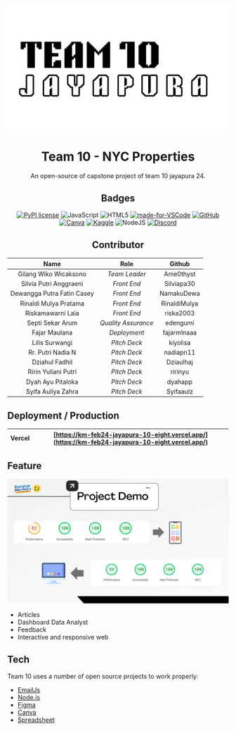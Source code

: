 ![Logo](assets/Team_10.webp)

<div align="center"><a name="readme-top"></a>

# Team 10 - NYC Properties

An open-source of capstone project of team 10 jayapura 24. <br/>

## Badges

[![PyPI license](https://img.shields.io/pypi/l/ansicolortags.svg)](https://pypi.python.org/pypi/ansicolortags/)
![JavaScript](https://img.shields.io/badge/javascript-%23323330.svg?style=for-the-badge&logo=javascript&logoColor=%23F7DF1E)
![HTML5](https://img.shields.io/badge/html5-%23E34F26.svg?style=for-the-badge&logo=html5&logoColor=white)
[![made-for-VSCode](https://img.shields.io/badge/Made%20for-VSCode-1f425f.svg)](https://code.visualstudio.com/)
[![GitHub](https://badgen.net/badge/icon/github?icon=github&label)](https://github.com/Kampus-Merdeka-Software-Engineering/km-feb24-jayapura-10.git)
[![Canva](https://img.shields.io/badge/Canva-%2300C4CC.svg?style=for-the-badge&logo=Canva&logoColor=white)](https://www.canva.com/)
[![Kaggle](https://img.shields.io/badge/Kaggle-035a7d?style=for-the-badge&logo=kaggle&logoColor=white)](https://www.kaggle.com/datasets/new-york-city/nyc-property-sales)
![NodeJS](https://img.shields.io/badge/node.js-6DA55F?style=for-the-badge&logo=node.js&logoColor=white)
[![Discord](https://img.shields.io/badge/Discord-%235865F2.svg?style=for-the-badge&logo=discord&logoColor=white)](https://discord.gg/k8KRZCJR)

## Contributor

|          **Name**          |      **Role**       |  **Github**  |
| :------------------------: | :-----------------: | :----------: |
|   Gilang Wiko Wicaksono    |    _Team Leader_    |  Ame0thyst   |
|   Silvia Putri Anggraeni   |     _Front End_     |  Silviapa30  |
| Dewangga Putra Fatin Casey |     _Front End_     |  NamakuDewa  |
|   Rinaldi Mulya Pratama    |     _Front End_     | RinaldiMulya |
|     Riskamawarni Laia      |     _Front End_     |  riska2003   |
|      Septi Sekar Arum      | _Quality Assurance_ |   edengumi   |
|       Fajar Maulana        |    _Deployment_     | fajarmlnaaa  |
|       Lilis Surwangi       |    _Pitch Deck_     |   kiyolisa   |
|     Rr. Putri Nadia N      |    _Pitch Deck_     |  nadiapn11   |
|       Dziahul Fadhil       |    _Pitch Deck_     |  Dziaulhaj   |
|    Ririn Yuliani Putri     |    _Pitch Deck_     |   ririnyu    |
|     Dyah Ayu Pitaloka      |    _Pitch Deck_     |   dyahapp    |
|     Syifa Auliya Zahra     |    _Pitch Deck_     |  Syifaaulz   |

</div>

## Deployment / Production

| Vercel | [https://km-feb24-jayapura-10-eight.vercel.app/](https://km-feb24-jayapura-10-eight.vercel.app/) |
| ------ | ------------------------------------------------------------------------------------------------ |

## Feature

![Logo](assets/score.png)

- Articles
- Dashboard Data Analyst
- Feedback
- Interactive and responsive web

## Tech

Team 10 uses a number of open source projects to work properly:

- [EmailJs](https://www.emailjs.com/)
- [Node.js](https://nodejs.org/en)
- [Figma](https://www.figma.com/)
- [Canva](https://www.canva.com/)
- [Spreadsheet](#)
